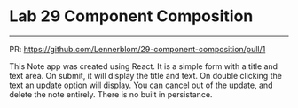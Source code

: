 # Lab 29 Component Composition
___
   PR: https://github.com/Lennerblom/29-component-composition/pull/1

   This Note app was created using React.  It is a simple form with a title and text area.  On submit, it will display the title and text.  On double clicking the text an update option will display.  You can cancel out of the update, and delete the note entirely.  There is no built in persistance.
